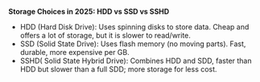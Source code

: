 **Storage Choices in 2025: HDD vs SSD vs SSHD**
- HDD (Hard Disk Drive): Uses spinning disks to store data. Cheap and offers a lot of storage, but it is slower to read/write.
- SSD (Solid State Drive): Uses flash memory (no moving parts). Fast, durable, more expensive per GB.
- SSHD( Solid State Hybrid Drive): Combines HDD and SDD, faster than HDD but slower than a full SDD; more storage for less cost.
